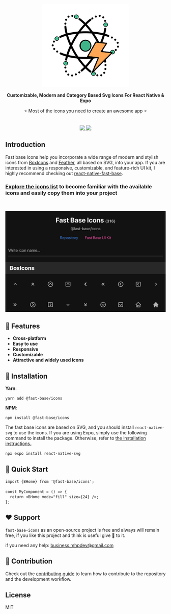 <p align="center">
  <img src="./assets/fast-base-icons.jpg" alt="fast base icons" />
</p>

<p align="center">
  <strong>
    Customizable, Modern and Category Based Svg Icons For React Native & Expo
  </strong>
</p>

<div align="center">
  ⭐️ Most of the icons you need to create an awesome app ⭐️
</div>

<br />

<p align="center">
  <a href="https://opensource.org/licenses/MIT">
    <img src="https://img.shields.io/badge/license-MIT-blue.svg?style=flat-square&color=07bc0c">
  </a>
  <a href="https://twitter.com/HosseinPousti">
    <img src="https://img.shields.io/twitter/follow/rn_elements?style=flat-square&label=Twitter&logo=TWITTER&color=0089E3">
  </a>
</p>

## Introduction

Fast base icons help you incorporate a wide range of modern and stylish icons from [BoxIcons](https://github.com/atisawd/boxicons) and [Feather](https://github.com/feathericons/feather), all based on SVG, into your app. If you are interested in using a responsive, customizable, and feature-rich UI kit, I highly recommend checking out [react-native-fast-base](https://github.com/Mhp23/react-native-fast-base).

### <a href="http://mhp23.github.io/fast-base-icons">Explore the icons list</a> to become familiar with the available icons and easily copy them into your project

<br />

<p align="center">
  <img src="./assets/website.jpg" alt="fast base icons" />
</p>

## 💫 Features

- <strong>Cross-platform</strong>
- <strong>Easy to use</strong>
- <strong>Responsive</strong>
- <strong>Customizable</strong>
- <strong>Attractive and widely used icons</strong>

## 📀 Installation

**Yarn**:

```
yarn add @fast-base/icons
```

**NPM**:

```
npm install @fast-base/icons
```

The fast base icons are based on SVG, and you should install `react-native-svg` to use the icons. If you are using Expo, simply use the following command to install the package. Otherwise, refer to <a href="https://github.com/software-mansion/react-native-svg#installation" target="blank">the installation instructions.</a>.

```
npx expo install react-native-svg
```

## 🚀 Quick Start

```tsx
import {BHome} from '@fast-base/icons';

const MyComponent = () => {
  return <BHome mode="fill" size={24} />;
};
```

## ❤️ Support

`fast-base-icons` as an open-source project is free and always will remain free, if you like this project and think is useful give 🌟 to it.

if you need any help: [business.mhpdev@gmail.com](mailto:business.mhpdev@gmail.com)

## 🤝 Contribution

Check out the [contributing guide](/docs/CONTRIBUTING.md) to learn how to contribute to the repository and the development workflow.

## License

MIT
